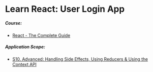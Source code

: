 # Learn React: User Login App

##### Course:

- [React - The Complete Guide](https://www.udemy.com/course/react-the-complete-guide-incl-redux)

##### Application Scope:

- [S10. Advanced: Handling Side Effects, Using Reducers & Using the Context API](https://dolomite-lynx-7a2.notion.site/S10-Advanced-Handling-Side-Effects-Using-Reducers-Using-the-Context-API-c5a0c00006c94cf68e529bea65bfd74b)

